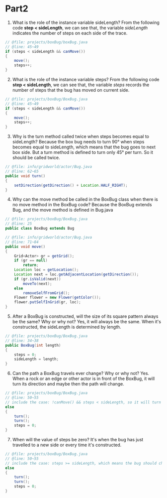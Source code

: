 # Part2
1. What is the role of the instance variable sideLength?
From the following code **step < sideLength**, we can see that, the variable *sideLength* indicates the number of steps on each side of the trace.
```java
// @file: projects/boxBug/boxBug.java
// @line: 45~49
if (steps < sideLength && canMove())
{
    move();
    steps++;
}
```
2. What is the role of the instance variable steps?
From the following code **step < sideLength**, we can see that, the variable *steps* records the number of steps that the bug has moved on current side.
```java
// @file: projects/boxBug/BoxBug.java
// @line: 45~49
if (steps < sideLength && canMove())
{
    move();
    steps++;
}
```
3. Why is the turn method called twice when steps becomes equal to sideLength?
Because the box bug needs to turn 90° when steps becomes equal to sideLength, which means that the bug goes to next box side. But a turn method is defined to turn only 45° per turn. So it should be called twice.
```java
// @file: info/gridworld/actor/Bug.java
// @line: 62~65
public void turn()
{
    setDirection(getDirection() + Location.HALF_RIGHT);
}
```
4. Why can the move method be called in the BoxBug class when there is no move method in the BoxBug code?
Because the BoxBug extends Bug, and the move method is defined in Bug.java
```java
// @file: projects/boxBug/BoxBug.java
// @line: 25
public class BoxBug extends Bug

// @file: info/gridworld/actor/Bug.java
// @line: 71~84
public void move()
{
    Grid<Actor> gr = getGrid();
    if (gr == null)
        return;
    Location loc = getLocation();
    Location next = loc.getAdjacentLocation(getDirection());
    if (gr.isValid(next))
        moveTo(next);
    else
        removeSelfFromGrid();
    Flower flower = new Flower(getColor());
    flower.putSelfInGrid(gr, loc);
}
```
5. After a BoxBug is constructed, will the size of its square pattern always be the same? Why or why not?
Yes, it will always be the same. When it's constructed, the sideLength is determined by length.
```java
// @file: projects/boxBug/BoxBug.java
// @line: 34~38
public BoxBug(int length)
{
    steps = 0;
    sideLength = length;
}
```
6. Can the path a BoxBug travels ever change? Why or why not?
Yes. When a rock or an edge or other actor is in front of the BoxBug, it will turn its direction and maybe then the path will change. 
```java
// @file: projects/boxBug/BoxBug.java
// @line: 50~55
// include the case: !canMove() && steps < sideLength, so it will turn even not finishing the current side
else
{
    turn();
    turn();
    steps = 0;
}
```
7. When will the value of steps be zero?
It's when the bug has just travelled to a new side or every time it's constructed.
```java
// @file: projects/boxBug/BoxBug.java
// @line: 50~55
// include the case: steps >= sideLength, which means the bug should change side
else
{
    turn();
    turn();
    steps = 0;
}
```